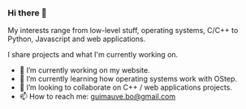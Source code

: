 ### Hi there 👋

My interests range from low-level stuff, operating systems, C/C++ to Python, Javascript and web applications. 

I share projects and what I'm currently working on.


- 🔭 I’m currently working on my website.
- 🌱 I’m currently learning how operating systems work with OStep.
- 👬 I’m looking to collaborate on C++ / web applications projects.
- 📫 How to reach me: guimauve.bo@gmail.com

